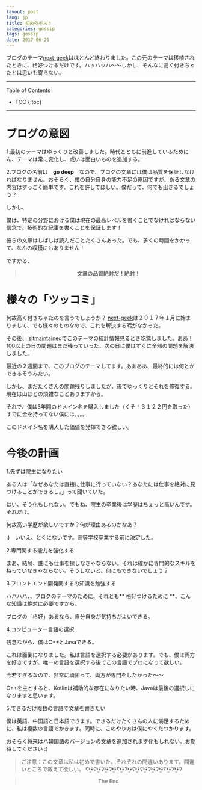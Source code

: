 ```yaml
---
layout: post
lang: jp
title: 初めのポスト
categories: gossip
tags: gossip
date: 2017-06-21
---
```


<p class="intro"><span class="dropcap">ブ</span>ログのテーマ<a href="https://github.com/Gabirel/next-geek">next-geek</a>はほとんど終わりました。この元のテーマは移植されたときに、格好つけるだけです。ハッハッハ～～しかし、そんなに高く付きちゃたとは思いも寄らない。</p>

-----
Table of Contents

* TOC
{:toc}

-----

# ブログの意図

1.最初のテーマはゆっくりと改善しました。時代とともに前進しているためにん、テーマは常に変化し、或いは面白いものを追加する。

2.ブログの名前は　**go deep**　なので、ブログの文章には僕は品質を保証しなければなりません。おそらく、僕の自分自身の能力不足の原因ですが、ある文章の内容はすっごく簡単です、これを許してほしい。僕だって、何でも出きるでしょう？

しかし、

僕は、特定の分野における僕は現在の最高レベルを書くことでなければならない信念で、技術的な記事を書くことを保証します！

彼らの文章はしばしば読んだことたくさんあった。でも、多くの時間をかかって、なんの収穫にもありません！

ですかる、

<center><blockquote><b>文章の品質絶対だ！絶対！</b></blockquote></center>




# 様々の「ツッコミ」

何故高く付きちゃたのを言うでしょうか？ [next-geek][]は２０１７年１月に始まりまして、でも様々のものなので、これを解決する暇がなかった。

その後、[isitmaintained][]でこのテーマの統計情報見るとき吃驚しました。ああ！100以上の日の問題はまだ残っていった。次の日に僕はすぐに全部の問題を解決しました。

最近の２週間まで、このブログのテーマしてます。ああああ、最終的には何とかできるそうみたい。

しかし、まだたくさんの問題残りしましたが、後でゆっくりとそれを修復する。現在は山ほどの煩雑なことありますから。


それで、僕は3年間のドメイン名を購入しました（くそ！３１２２円を取った）すでに金を持ってない僕には。。。。

このドメイン名を購入した価値を発揮できる欲しい。

# 今後の計画


1.先ずは院生になりたい

ある人は「なぜあなたは直接に仕事に行っていない？あなたには仕事を絶対に見つけることができるし。」って聞いていた。

はい、そう化もしれない。でもね、院生の卒業後は学歴はちょっと高いんです。それだけ。

何故高い学歴が欲しいですか？何が理由あるのかなあ？

:)　いいえ、とくにないです。高等学校卒業する前に決定した。


2.専門関する能力を強化する

まあ、結局、誰にも仕事を探しなきゃならない。それは確かに専門的なスキルを持っていなきゃならない。そうしないと、何にもできないでしょう？


3.フロントエンド開発関するの知識を勉強する

ハハハハ、、ブログのテーマのために、それとも** 格好つけるために **、こんな知識は絶対に必要ですから。

ブログの「格好」あるなら、自分自身が気持ちがよいできる。


4.コンピューター言語の選択

残念ながら、僕はC++とJavaできる。

これは面倒になりました。私は言語を選択する必要があります。でも、僕は両方を好きですが、唯一の言語を選択する後でこの言語でプロになって欲しい。

今若すぎるなので、非常に頑固って、両方が専門をしたかった〜〜

C++を主とすると、Kotlinは補助的な存在になりたい時、Javaは最後の選択しになりますと思います。



5.できるだけ複数の言語で文章を書きたい


僕は英語、中国語と日本語できます。できるだけたくさんの人に満足するために、私は複数の言語でかきます。同時に、このやり方は僕にやくたつかります。

おそらく将来はハ韓国語のバージョンの文章を追加されます化もしれない。お期待してください :)

> ご注意：この文章は私は初めで書いた。それぞれの間違いあります。間違いところで教えて欲しい。
> ʕ•̫͡•ʕ•̫͡•ʔ•̫͡•ʔ•̫͡•ʕ•̫͡•ʔ•̫͡•ʕ•̫͡•ʕ•̫͡•ʔ•̫͡•ʔ•̫͡•ʕ•̫͡•ʔ•̫͡•ʔ

<center><blockquote>The End</blockquote></center>

[next-geek]: https://github.com/Gabirel/next-geek
[isitmaintained]: http://isitmaintained.com/project/Gabirel/next-geek
